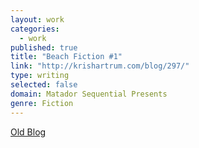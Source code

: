 ```yaml
---
layout: work
categories: 
  - work
published: true
title: "Beach Fiction #1"
link: "http://krishartrum.com/blog/297/"
type: writing
selected: false
domain: Matador Sequential Presents
genre: Fiction
---
```


[Old Blog](http://krishartrum.com/blog/297/)